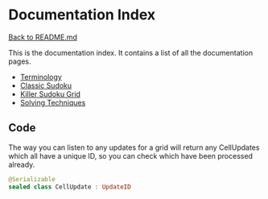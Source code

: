 # Documentation Index
[Back to README.md](../README.md)

This is the documentation index. It contains a list of all the documentation pages.

* [Terminology](./Terminology.md)
* [Classic Sudoku](./Classic_Sudoku.md)
* [Killer Sudoku Grid](./Killer_Sudoku.md)
* [Solving Techniques](./Solving_Techniques.md)

## Code

The way you can listen to any updates for a grid will return any CellUpdates which all have a unique ID, so you can check which have been processed already.

```kotlin
@Serializable
sealed class CellUpdate : UpdateID
```